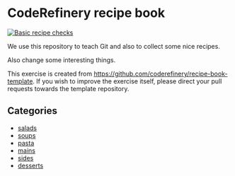 # CodeRefinery recipe book

[![Basic recipe checks](https://github.com/jpkline/recipe-book/actions/workflows/check-recipes.yml/badge.svg?event=push)](https://github.com/jpkline/recipe-book/actions/workflows/check-recipes.yml)

We use this repository to teach Git and also to collect
some nice recipes.

Also change some interesting things.

This exercise is created from https://github.com/coderefinery/recipe-book-template.
If you wish to improve the exercise itself, please direct your pull requests
towards the template repository.


## Categories

- [salads](salads)
- [soups](soups)
- [pasta](pasta)
- [mains](mains)
- [sides](sides)
- [desserts](desserts)
